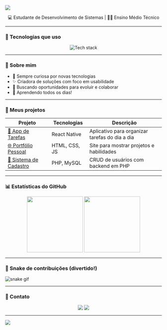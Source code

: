 <!-- Banner animado -->
<img src="https://capsule-render.vercel.app/api?type=waving&color=0:6e40c9,100:7c3aed&height=180&section=header&text=Olá%20👋%2C%20sou%20a%20Karina!&fontSize=30&fontColor=ffffff&animation=fadeIn" />

<p align="center">
  💻 Estudante de Desenvolvimento de Sistemas | 👩‍🎓 Ensino Médio Técnico 
</p>

---

### 🚀 Tecnologias que uso

<p align="center">
  <img src="https://skillicons.dev/icons?i=html,css,js,php,react" alt="Tech stack" />
</p>

---

### 🧠 Sobre mim

- 🔎 Sempre curiosa por novas tecnologias
- ✨ Criadora de soluções com foco em usabilidade
- 💼 Buscando oportunidades para evoluir e colaborar
- 🧠 Aprendendo todos os dias!

---

### 📌 Meus projetos

| Projeto | Tecnologias | Descrição |
|--------|--------------|-----------|
| [📱 App de Tarefas](https://github.com/seuusuario/app-tarefas) | React Native | Aplicativo para organizar tarefas do dia a dia |
| [🌐 Portfólio Pessoal](https://github.com/seuusuario/portfolio) | HTML, CSS, JS | Site para mostrar projetos e habilidades |
| [🧾 Sistema de Cadastro](https://github.com/seuusuario/sistema-cadastro) | PHP, MySQL | CRUD de usuários com backend em PHP |

---

### 📊 Estatísticas do GitHub

<p align="center">
  <img height="180em" src="https://github-readme-stats.vercel.app/api?username=karina&show_icons=true&theme=radical" />
  <img height="180em" src="https://github-readme-stats.vercel.app/api/top-langs/?username=karina&layout=compact&theme=radical" />
</p>

---

### 🐍 Snake de contribuições (divertido!)

![snake gif](https://github.com/karina/karina/blob/output/github-contribution-grid-snake.svg)

---

### 💬 Contato

<p align="center">
  <a href="mailto:seuemail@gmail.com"><img src="https://img.shields.io/badge/Gmail-D14836?style=for-the-badge&logo=gmail&logoColor=white"/></a>
  <a href="https://www.linkedin.com/in/seulinkedin"><img src="https://img.shields.io/badge/LinkedIn-0A66C2?style=for-the-badge&logo=linkedin&logoColor=white"/></a>
</p>

---

<img src="https://capsule-render.vercel.app/api?type=waving&color=0:6e40c9,100:7c3aed&height=120&section=footer" />
